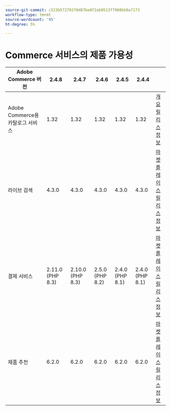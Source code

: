 ```yaml
---
source-git-commit: c523b57270370d87be0f2ab0513f7908bb0a7173
workflow-type: tm+mt
source-wordcount: '95'
ht-degree: 5%

---
```

# Commerce 서비스의 제품 가용성


<table style="table-layout:auto">
  <thead>
    <tr>
      <th>Adobe Commerce 버전</th>
      <th>2.4.8</th>
      <th>2.4.7</th>
      <th>2.4.6</th>
      <th>2.4.5</th>
      <th>2.4.4</th>
      <th></th>
    </tr>
  </thead>
  <tbody>
      <tr>
          <td>Adobe Commerce용 카탈로그 서비스</td>
          <td>1.32</td>
          <td>1.32</td>
          <td>1.32</td>
          <td>1.32</td>
          <td>1.32</td>
          <td>
              <a href="https://experienceleague.adobe.com/ko/docs/commerce/catalog-service/guide-overview">개요</a><br/>
              <a href="https://experienceleague.adobe.com/ko/docs/commerce/catalog-service/release-notes">릴리스 정보</a><br/>
          </td>
      </tr>
      <tr>
          <td>라이브 검색</td>
          <td>4.3.0</td>
          <td>4.3.0</td>
          <td>4.3.0</td>
          <td>4.3.0</td>
          <td>4.3.0</td>
          <td>
              <a href="https://commercemarketplace.adobe.com/magento-live-search.html">마켓플레이스</a><br/>
              <a href="https://experienceleague.adobe.com/ko/docs/commerce/live-search/release-notes">릴리스 정보</a><br/>
          </td>
      </tr>
      <tr>
          <td>결제 서비스</td>
          <td>2.11.0 (PHP 8.3)</td>
          <td>2.10.0 (PHP 8.3)</td>
          <td>2.5.0 (PHP 8.2)</td>
          <td>2.4.0 (PHP 8.1)</td>
          <td>2.4.0 (PHP 8.1)</td>
          <td>
              <a href="https://commercemarketplace.adobe.com/magento-payment-services.html">마켓플레이스</a><br/>
              <a href="https://experienceleague.adobe.com/ko/docs/commerce/payment-services/release-notes">릴리스 정보</a><br/>
          </td>
      </tr>
      <tr>
          <td>제품 추천</td>
          <td>6.2.0</td>
          <td>6.2.0</td>
          <td>6.2.0</td>
          <td>6.2.0</td>
          <td>6.2.0</td>
          <td>
              <a href="https://commercemarketplace.adobe.com/magento-product-recommendations.html">마켓플레이스</a><br/>
              <a href="https://experienceleague.adobe.com/ko/docs/commerce/product-recommendations/release-notes">릴리스 정보</a><br/>
          </td>
      </tr>
  </tbody>
</table>

